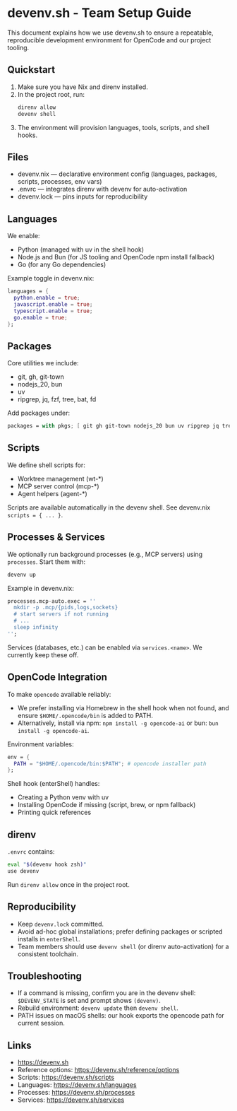 # devenv.sh - Team Setup Guide

This document explains how we use devenv.sh to ensure a repeatable, reproducible development environment for OpenCode and our project tooling.

## Quickstart

1. Make sure you have Nix and direnv installed.
2. In the project root, run:
   ```bash
   direnv allow
   devenv shell
   ```
3. The environment will provision languages, tools, scripts, and shell hooks.

## Files

- devenv.nix — declarative environment config (languages, packages, scripts, processes, env vars)
- .envrc — integrates direnv with devenv for auto-activation
- devenv.lock — pins inputs for reproducibility

## Languages

We enable:
- Python (managed with uv in the shell hook)
- Node.js and Bun (for JS tooling and OpenCode npm install fallback)
- Go (for any Go dependencies)

Example toggle in devenv.nix:
```nix
languages = {
  python.enable = true;
  javascript.enable = true;
  typescript.enable = true;
  go.enable = true;
};
```

## Packages

Core utilities we include:
- git, gh, git-town
- nodejs_20, bun
- uv
- ripgrep, jq, fzf, tree, bat, fd

Add packages under:
```nix
packages = with pkgs; [ git gh git-town nodejs_20 bun uv ripgrep jq tree fzf bat fd ];
```

## Scripts

We define shell scripts for:
- Worktree management (wt-*)
- MCP server control (mcp-*)
- Agent helpers (agent-*)

Scripts are available automatically in the devenv shell. See devenv.nix `scripts = { ... }`.

## Processes & Services

We optionally run background processes (e.g., MCP servers) using `processes`.
Start them with:
```bash
devenv up
```

Example in devenv.nix:
```nix
processes.mcp-auto.exec = ''
  mkdir -p .mcp/{pids,logs,sockets}
  # start servers if not running
  # ...
  sleep infinity
'';
```

Services (databases, etc.) can be enabled via `services.<name>`. We currently keep these off.

## OpenCode Integration

To make `opencode` available reliably:
- We prefer installing via Homebrew in the shell hook when not found, and ensure `$HOME/.opencode/bin` is added to PATH.
- Alternatively, install via npm: `npm install -g opencode-ai` or bun: `bun install -g opencode-ai`.

Environment variables:
```nix
env = {
  PATH = "$HOME/.opencode/bin:$PATH"; # opencode installer path
};
```

Shell hook (enterShell) handles:
- Creating a Python venv with uv
- Installing OpenCode if missing (script, brew, or npm fallback)
- Printing quick references

## direnv

`.envrc` contains:
```sh
eval "$(devenv hook zsh)"
use devenv
```
Run `direnv allow` once in the project root.

## Reproducibility

- Keep `devenv.lock` committed.
- Avoid ad-hoc global installations; prefer defining packages or scripted installs in `enterShell`.
- Team members should use `devenv shell` (or direnv auto-activation) for a consistent toolchain.

## Troubleshooting

- If a command is missing, confirm you are in the devenv shell: `$DEVENV_STATE` is set and prompt shows `(devenv)`.
- Rebuild environment: `devenv update` then `devenv shell`.
- PATH issues on macOS shells: our hook exports the opencode path for current session.

## Links
- https://devenv.sh
- Reference options: https://devenv.sh/reference/options
- Scripts: https://devenv.sh/scripts
- Languages: https://devenv.sh/languages
- Processes: https://devenv.sh/processes
- Services: https://devenv.sh/services
